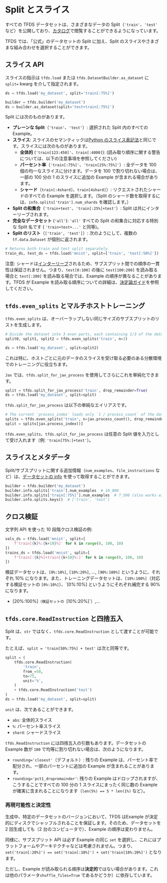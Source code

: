 # Split とスライス

すべての TFDS データセットは、さまざまなデータの Split（`'train'`、`'test'` など）を公開しており、[カタログ](https://www.tensorflow.org/datasets/catalog/overview)で閲覧することができるようになっています。

TFDS では、「公式」のデータセットの Split に加え、Split のスライスやさまざまな組み合わせを選択することができます。

## スライス API

スライスの指示は `tfds.load` または `tfds.DatasetBuilder.as_dataset` に `split=` kwarg を介して指定されます。

```python
ds = tfds.load('my_dataset', split='train[:75%]')
```

```python
builder = tfds.builder('my_dataset')
ds = builder.as_dataset(split='test+train[:75%]')
```

Split には次のものがあります。

- **プレーンな Split**（`'train'`、`'test'`）: 選択された Split 内のすべての Example。
- **スライス**: スライスのセマンティックは[Python のスライス表記法](https://docs.python.org/3/library/stdtypes.html#common-sequence-operations)と同じです。スライスには次のものがあります。
    - **全体的** (`'train[123:450]'`、`train[:4000]`): (読み取り順序に関する警告については、以下の注意事項を参照してください)
    - **パーセント率**（`'train[:75%]'`、`'train[25%:75%]'`）: 全データを 100 個の均一なスライスに分けます。データを 100 で割り切れない場合は、一部の 100 分の 1 のスライスに追加の Example が含まれる場合があります。
    - **シャード**（`train[:4shard]`、`train[4shard]`）: リクエストされたシャードのすべての Example を選択します。（Split のシャード数を取得するには、`info.splits['train'].num_shards` を確認します。）
- **Split の和集合**（`'train+test'`、`'train[:25%]+test'`）: Split は共にインターリーブされます。
- **完全なデータセット** (`'all'`): `'all'` すべての Split の和集合に対応する特別な Split 名です ( `'train+test+...'` と同等)。
- **Split のリスト**（`['train', 'test']`）: 次のようにして、複数の `tf.data.Dataset` が個別に返されます。

```python
# Returns both train and test split separately
train_ds, test_ds = tfds.load('mnist', split=['train', 'test[:50%]'])
```

注意: シャードは[インターリーブ](https://www.tensorflow.org/api_docs/python/tf/data/Dataset?version=nightly#interleave)されるため、サブスプリット間での順序の一貫性は保証されません。つまり、`test[0:100]` の後に `test[100:200]` を読み取る場合と `test[:200]` を読み取る場合では、Example の順序が異なることがあります。TFDS が Example を読み取る順序についての詳細は、[決定論ガイド](https://www.tensorflow.org/datasets/determinism#determinism_when_reading)を参照してください。

## `tfds.even_splits` とマルチホストトレーニング

`tfds.even_splits` は、オーバーラップしない同じサイズのサブスプリットのリストを生成します。

```python
# Divide the dataset into 3 even parts, each containing 1/3 of the data
split0, split1, split2 = tfds.even_splits('train', n=3)

ds = tfds.load('my_dataset', split=split2)
```

これは特に、ホストごとに元のデータのスライスを受け取る必要のある分散環境でのトレーニングに役立ちます。

`Jax` では、`tfds.split_for_jax_process` を使用してさらにこれを単純化できます。

```python
split = tfds.split_for_jax_process('train', drop_remainder=True)
ds = tfds.load('my_dataset', split=split)
```

`tfds.split_for_jax_process` は以下の単純なエイリアスです。

```python
# The current `process_index` loads only `1 / process_count` of the data.
splits = tfds.even_splits('train', n=jax.process_count(), drop_remainder=True)
split = splits[jax.process_index()]
```

`tfds.even_splits`、`tfds.split_for_jax_process` は任意の Split 値を入力として受け入れます（例: `'train[75%:]+test'`）。

## スライスとメタデータ

Split/サブスプリットに関する追加情報（`num_examples`、`file_instructions` など）は、[データセットの info](https://www.tensorflow.org/datasets/overview#access_the_dataset_metadata) を使って取得することができます。

```python
builder = tfds.builder('my_dataset')
builder.info.splits['train'].num_examples  # 10_000
builder.info.splits['train[:75%]'].num_examples  # 7_500 (also works with slices)
builder.info.splits.keys()  # ['train', 'test']
```

## クロス検証

文字列 API を使った 10 段階クロス検証の例:

```python
vals_ds = tfds.load('mnist', split=[
    f'train[{k}%:{k+10}%]' for k in range(0, 100, 10)
])
trains_ds = tfds.load('mnist', split=[
    f'train[:{k}%]+train[{k+10}%:]' for k in range(0, 100, 10)
])
```

検証データセットは、`[0%:10%]`, `[10%:20%]`, ..., `[90%:100%]` というように、それぞれ 10% になります。また、トレーニングデータセットは、`[10%:100%]`（対応する検証セットの `[0%:10%]`）、`[0%:10%] というようにそれぞれ補完する 90% になります。

- [20%:100%]`（検証セットの `[10%:20%]`）,...

## `tfds.core.ReadInstruction` と四捨五入

Split は、`str` ではなく、`tfds.core.ReadInstruction` として渡すことが可能です。

たとえば、`split = 'train[50%:75%] + test'` は次と同等です。

```python
split = (
    tfds.core.ReadInstruction(
        'train',
        from_=50,
        to=75,
        unit='%',
    )
    + tfds.core.ReadInstruction('test')
)
ds = tfds.load('my_dataset', split=split)
```

`unit` は、次であることができます。

- `abs`: 全体的スライス
- `%`: パーセント率スライス
- `shard`: シャードスライス

`tfds.ReadInstruction` には四捨五入の引数もあります。データセットの Example 数が `100` で均等に割り切れない場合は、次のようになります。

- `rounding='closest'`（デフォルト）: 残りの Example は、パーセント率で配分され、一部のパーセントに追加の Example が含まれることがあります。
- `rounding='pct1_dropremainder'`: 残りの Example はドロップされますが、こうすることですべての 100 分の 1 スライスにまったく同じ数の Example が確実に含まれることになります（`len(5%) == 5 * len(1%)` など）。

### 再現可能性と決定性

生成中、特定のデータセットのバージョンにおいて、TFDS はExample が決定的にディスクでシャッフルされることを保証します。そのため、データセットを 2 回生成しても（2 台のコンピュータで）、Example の順序は変わりません。

同様に、サブスプリット API は必ず Example の同じ `set` を選択し、これにはプラットフォームやアーキテクチャなどは考慮されません。つまり、`set('train[:20%]') == set('train[:10%]') + set('train[10%:20%]')` となります。

ただし、Example が読み取られる順序は**決定的**ではない場合があります。これは他のパラメータ`shuffle_files=True` であるかどうか）に依存しています。
